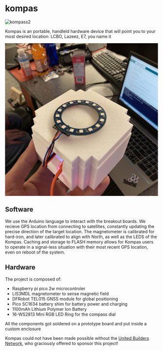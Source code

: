 # kompas

![kompass2](https://github.com/user-attachments/assets/4fd40e6e-4648-4a88-b9f8-8a61785a93b0)

Kompas is an portable, handleld hardware device that will point you to your most desired location: LCBO, Lazeez, E7, you name it

![Kompas Device Ready](media/kompas_ready.jpg)

## Software

We use the Arduino language to interact with the breakout boards.
We recieve GPS location from connecting to satellites, constantly updating the precise direction of the target location.
The magnetometer is calibrated for hard-iron, and later calibrated to align with North, as well as the LEDS of the Kompas.
Caching and storage to FLASH memory allows for Kompas users to operate in a signal-less situation with their most recent GPS location, even on reboot of the system.


## Hardware

The project is composed of:
  - Raspberry pi pico 2w microcontroler
  - LIS3MDL magnetometer to sense magnetic field
  - DFRobot TEL015 GNSS module for global positioning
  - Pico SC1634 battery shim for battery power and charging
  - 1100mAh Lithium Polymer Ion Battery
  - 16-WS2813 Mini RGB LED Ring for the compass dial


All the components got soldered on a prototype board and put inside a custom enclosure

Kompas could not have been made possible without the [United Builders Network](https://unitedbuilders.network/), who graciously offered to sponsor this project!

